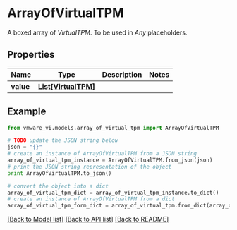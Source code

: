 # ArrayOfVirtualTPM

A boxed array of *VirtualTPM*. To be used in *Any* placeholders. 

## Properties
Name | Type | Description | Notes
------------ | ------------- | ------------- | -------------
**value** | [**List[VirtualTPM]**](VirtualTPM.md) |  | 

## Example

```python
from vmware_vi.models.array_of_virtual_tpm import ArrayOfVirtualTPM

# TODO update the JSON string below
json = "{}"
# create an instance of ArrayOfVirtualTPM from a JSON string
array_of_virtual_tpm_instance = ArrayOfVirtualTPM.from_json(json)
# print the JSON string representation of the object
print ArrayOfVirtualTPM.to_json()

# convert the object into a dict
array_of_virtual_tpm_dict = array_of_virtual_tpm_instance.to_dict()
# create an instance of ArrayOfVirtualTPM from a dict
array_of_virtual_tpm_form_dict = array_of_virtual_tpm.from_dict(array_of_virtual_tpm_dict)
```
[[Back to Model list]](../README.md#documentation-for-models) [[Back to API list]](../README.md#documentation-for-api-endpoints) [[Back to README]](../README.md)


